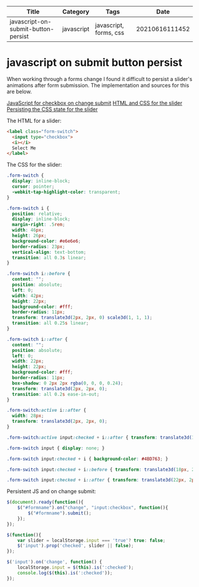 |  Title | Category  | Tags  | Date |
| ------------ | ------------ | ------------ | ----|
| javascript-on-submit-button-persist | javascript  | javascript, forms, css  | 20210616111452 |

# javascript on submit button persist
When working through a forms change I found it difficult to persist a slider's
animations after form submission. The implementation and sources for this are below.

[JavaScript for checkbox on change submit](https://stackoverflow.com/a/10602540)
[HTML and CSS for the slider](https://www.cssscript.com/realistic-ios-switch-pure-css/)
[Persisting the CSS state for the slider](https://stackoverflow.com/a/22125401)

The HTML for a slider:
```html
<label class="form-switch">
  <input type="checkbox">
  <i></i>
  Select Me
</label>
```

The CSS for the slider:
```css
.form-switch {
  display: inline-block;
  cursor: pointer;
  -webkit-tap-highlight-color: transparent;
}

.form-switch i {
  position: relative;
  display: inline-block;
  margin-right: .5rem;
  width: 46px;
  height: 26px;
  background-color: #e6e6e6;
  border-radius: 23px;
  vertical-align: text-bottom;
  transition: all 0.3s linear;
}

.form-switch i::before {
  content: "";
  position: absolute;
  left: 0;
  width: 42px;
  height: 22px;
  background-color: #fff;
  border-radius: 11px;
  transform: translate3d(2px, 2px, 0) scale3d(1, 1, 1);
  transition: all 0.25s linear;
}

.form-switch i::after {
  content: "";
  position: absolute;
  left: 0;
  width: 22px;
  height: 22px;
  background-color: #fff;
  border-radius: 11px;
  box-shadow: 0 2px 2px rgba(0, 0, 0, 0.24);
  transform: translate3d(2px, 2px, 0);
  transition: all 0.2s ease-in-out;
}

.form-switch:active i::after {
  width: 28px;
  transform: translate3d(2px, 2px, 0);
}

.form-switch:active input:checked + i::after { transform: translate3d(16px, 2px, 0); }

.form-switch input { display: none; }

.form-switch input:checked + i { background-color: #4BD763; }

.form-switch input:checked + i::before { transform: translate3d(18px, 2px, 0) scale3d(0, 0, 0); }

.form-switch input:checked + i::after { transform: translate3d(22px, 2px, 0); }
```

Persistent JS and on change submit:
```javascript
$(document).ready(function(){
    $("#formname").on("change", "input:checkbox", function(){
        $("#formname").submit();
    });
});

$(function(){
    var slider = localStorage.input === 'true'? true: false;
    $('input').prop('checked', slider || false);
});

$('input').on('change', function() {
    localStorage.input = $(this).is(':checked');
    console.log($(this).is(':checked'));
});
```
